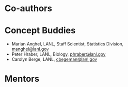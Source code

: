 # Co-authors

# Concept Buddies
+ Marian Anghel, LANL, Staff Scientist, Statistics Division, manghel@lanl.gov 
+ Peter Hraber, LANL, Biology, phraber@lanl.gov 
+ Carolyn Berge, LANL, cbegeman@lanl.gov 


# Mentors